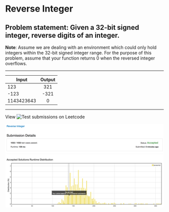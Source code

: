 # Reverse Integer

## Problem statement: Given a 32-bit signed integer, reverse digits of an integer.

**Note**:
Assume we are dealing with an environment which could only hold integers within the 32-bit signed integer range. For the purpose of this problem, assume that your function returns 0 when the reversed integer overflows.

----------------------------

| Input         | Output        |
| ------------- |:-------------:|
| 123           |      321      |
| -123          |     -321      |
| 1143423643    |       0       |

----------------------------

View ![Test](https://leetcode.com/submissions/detail/128073480/) submissions on Leetcode


![pic](https://github.com/viane/daily-pset/blob/master/Reverse%20Integer/Screen%20Shot%202017-11-13%20at%2011.22.34%20AM.png?raw=true)
